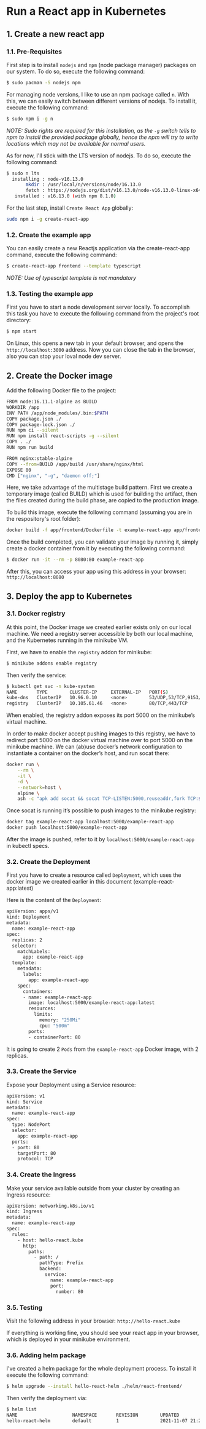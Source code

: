 # Run a React app in Kubernetes

## 1. Create a new react app

### 1.1. Pre-Requisites

First step is to install `nodejs` and `npm` (node package manager) packages on our system. To do so, execute the following command:

```bash
$ sudo pacman -S nodejs npm
```

For managing node versions, I like to use an npm package called `n`. With this, we can easily switch between different versions of nodejs.
To install it, execute the following command:

```bash
$ sudo npm i -g n
```

*NOTE: Sudo rights are required for this installation, as the `-g` switch tells to npm to install the provided package globally, hence the npm will try to write locations which may not be available for normal users.*

As for now, I'll stick with the LTS version of nodejs. To do so, execute the following command:

```bash
$ sudo n lts
  installing : node-v16.13.0
       mkdir : /usr/local/n/versions/node/16.13.0
       fetch : https://nodejs.org/dist/v16.13.0/node-v16.13.0-linux-x64.tar.xz
   installed : v16.13.0 (with npm 8.1.0)
```

For the last step, install `Create React App` globally:

```bash
sudo npm i -g create-react-app
```

### 1.2. Create the example app

You can easily create a new Reactjs application via the create-react-app command, execute the following command:

```bash
$ create-react-app frontend --template typescript
```

*NOTE: Use of typescript template is not mandatory*

### 1.3. Testing the example app

First you have to start a node development server locally. To accomplish this task you have to execute the following command from the project's root directory:

```bash
$ npm start
```

On Linux, this opens a new tab in your default browser, and opens the `http://localhost:3000` address. Now you can close the tab in the browser, also you can stop your loval node dev server.

## 2. Create the Docker image

Add the following Docker file to the project:

```bash
FROM node:16.11.1-alpine as BUILD
WORKDIR /app
ENV PATH /app/node_modules/.bin:$PATH
COPY package.json ./
COPY package-lock.json ./
RUN npm ci --silent
RUN npm install react-scripts -g --silent
COPY . ./
RUN npm run build

FROM nginx:stable-alpine
COPY --from=BUILD /app/build /usr/share/nginx/html
EXPOSE 80
CMD ["nginx", "-g", "daemon off;"]
```

Here, we take advantage of the multistage build pattern. First we create a temporary image (called BUILD) which is used for building the artifact, then the files created during the build phase, are copied
to the production image.

To build this image, execute the following command (assuming you are in the respository's root folder):

```bash
docker build -f app/frontend/Dockerfile -t example-react-app app/frontend/
```

Once the build completed, you can validate your image by running it, simply create a docker container from it by executing the following command:

```bash
$ docker run -it --rm -p 8080:80 example-react-app
```

After this, you can access your app using this address in your browser: `http://localhost:8080`

## 3. Deploy the app to Kubernetes

### 3.1. Docker registry

At this point, the Docker image we created earlier exists only on our local machine. We need a registry server accessible by both our local machine, and the Kubernetes running in the minikube VM.

First, we have to enable the `registry` addon for minikube:

```bash
$ minikube addons enable registry
```

Then verify the service:

```bash
$ kubectl get svc -n kube-system
NAME       TYPE        CLUSTER-IP     EXTERNAL-IP   PORT(S)                  AGE
kube-dns   ClusterIP   10.96.0.10     <none>        53/UDP,53/TCP,9153/TCP   19m
registry   ClusterIP   10.105.61.46   <none>        80/TCP,443/TCP           16m
```

When enabled, the registry addon exposes its port 5000 on the minikube’s virtual machine.

In order to make docker accept pushing images to this registry, we have to redirect port 5000 on the docker virtual machine over to port 5000 on the minikube machine. We can (ab)use docker’s network configuration to instantiate a container on the docker’s host, and run socat there:

```bash
docker run \
    --rm \
    -it \
    -d \
    --network=host \
    alpine \
    ash -c "apk add socat && socat TCP-LISTEN:5000,reuseaddr,fork TCP:$(minikube ip):5000"
```

Once socat is running it’s possible to push images to the minikube registry:

```bash
docker tag example-react-app localhost:5000/example-react-app
docker push localhost:5000/example-react-app
```

After the image is pushed, refer to it by `localhost:5000/example-react-app` in kubectl specs.

### 3.2. Create the Deployment

First you have to create a resource called `Deployment`, which uses the docker image we created earlier in this document (example-react-app:latest)

Here is the content of the `Deployment`:

```bash
apiVersion: apps/v1
kind: Deployment
metadata:
  name: example-react-app
spec:
  replicas: 2
  selector:
    matchLabels:
      app: example-react-app
  template:
    metadata:
      labels:
        app: example-react-app
    spec:
      containers:
      - name: example-react-app
        image: localhost:5000/example-react-app:latest
        resources:
          limits:
            memory: "250Mi"
            cpu: "500m"
        ports:
        - containerPort: 80
```

It is going to create 2 `Pods` from the `example-react-app` Docker image, with 2 replicas.

### 3.3. Create the Service

Expose your Deployment using a Service resource:

```bash
apiVersion: v1
kind: Service
metadata:
  name: example-react-app
spec:
  type: NodePort
  selector:
    app: example-react-app
  ports:
  - port: 80
    targetPort: 80
    protocol: TCP
```

### 3.4. Create the Ingress

Make your service available outside from your cluster by creating an Ingress resource:

```bash
apiVersion: networking.k8s.io/v1
kind: Ingress
metadata:
  name: example-react-app
spec:
  rules:
    - host: hello-react.kube
      http:
        paths:
          - path: /
            pathType: Prefix
            backend:
              service:
                name: example-react-app
                port:
                  number: 80
```

### 3.5. Testing

Visit the following address in your browser: `http://hello-react.kube`

If everything is working fine, you should see your react app in your browser, which is deployed in your minikube environment.


### 3.6. Adding helm package

I've created a helm package for the whole deployment process. To install it execute the following command:

```bash
$ helm upgrade --install hello-react-helm ./helm/react-frontend/
```

Then verify the deployment via:

```bash
$ helm list
NAME                    NAMESPACE       REVISION        UPDATED                                 STATUS          CHART                   APP VERSION
hello-react-helm        default         1               2021-11-07 21:27:03.145288085 +0100 CET deployed        react-frontend-0.1.0    1.16.0 
```